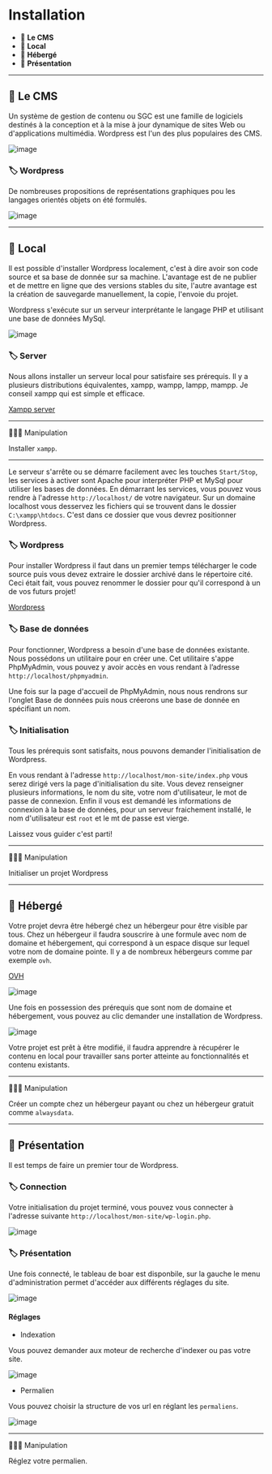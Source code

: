 # Installation

* 🔖 **Le CMS**
* 🔖 **Local**
* 🔖 **Hébergé**
* 🔖 **Présentation**

___

## 📑 Le CMS

Un système de gestion de contenu ou SGC est une famille de logiciels destinés à la conception et à la mise à jour dynamique de sites Web ou d'applications multimédia. Wordpress est l'un des plus populaires des CMS.

![image](https://raw.githubusercontent.com/seeren-training/Wordpress/master/wiki/resources/cms.png)

### 🏷️ **Wordpress**

De nombreuses propositions de représentations graphiques pou les langages orientés objets on été formulés.

![image](https://raw.githubusercontent.com/seeren-training/Wordpress/master/wiki/resources/feature.jpg)

___

## 📑 Local

Il est possible d'installer Wordpress localement, c'est à dire avoir son code source et sa base de donnée sur sa machine. L'avantage est de ne publier et de mettre en ligne que des versions stables du site, l'autre avantage est la création de sauvegarde manuellement, la copie, l'envoie du projet.

Wordpress s'exécute sur un serveur interprétante le langage PHP et utilisant une base de données MySql.

![image](https://raw.githubusercontent.com/seeren-training/Wordpress/master/wiki/resources/server.jpg)

### 🏷️ **Server**

Nous allons installer un serveur local pour satisfaire ses prérequis. Il y a plusieurs distributions équivalentes, xampp, wampp, lampp, mampp. Je conseil xampp qui est simple et efficace.

[Xampp server](https://www.apachefriends.org/fr/index.html)

___

👨🏻‍💻 Manipulation

Installer `xampp`.

___

Le serveur s'arrête ou se démarre facilement avec les touches `Start/Stop`, les services à activer sont Apache pour interpréter PHP et MySql pour utiliser les bases de données. En démarrant les services, vous pouvez vous rendre à l'adresse `http://localhost/` de votre navigateur. Sur un domaine localhost vous desservez les fichiers qui se trouvent dans le dossier `C:\xampp\htdocs`. C'est dans ce dossier que vous devrez positionner Wordpress.

### 🏷️ **Wordpress**

Pour installer Wordpress il faut dans un premier temps télécharger le code source puis vous devez extraire le dossier archivé dans le répertoire cité. Ceci était fait, vous pouvez renommer le dossier pour qu'il correspond à un de vos futurs projet!

[Wordpress](https://fr.wordpress.org/download/)

### 🏷️ **Base de données**

Pour fonctionner, Wordpress a besoin d'une base de données existante. Nous possédons un utilitaire pour en créer une. Cet utilitaire s'appe PhpMyAdmin, vous pouvez y avoir accès en vous rendant à l’adresse `http://localhost/phpmyadmin`.

Une fois sur la page d'accueil de PhpMyAdmin, nous nous rendrons sur l'onglet Base de données puis nous créerons une base de donnée en spécifiant un nom.

### 🏷️ **Initialisation**

Tous les prérequis sont satisfaits, nous pouvons demander l'initialisation de Wordpress.

En vous rendant à l'adresse `http://localhost/mon-site/index.php` vous serez dirigé vers la page d'initialisation du site. Vous devez renseigner plusieurs informations, le nom du site, votre nom d'utilisateur, le mot de passe de connexion. Enfin il vous est demandé les informations de connexion à la base de données, pour un serveur fraichement installé, le nom d'utilisateur est `root` et le mt de passe est vierge.

Laissez vous guider c'est parti!

___

👨🏻‍💻 Manipulation

Initialiser un projet Wordpress

___

## 📑 Hébergé

Votre projet devra être hébergé chez un hébergeur pour être visible par tous. Chez un hébergeur il faudra souscrire à une formule avec nom de domaine et hébergement, qui correspond à un espace disque sur lequel votre nom de domaine pointe. Il y a de nombreux hébergeurs comme par exemple `ovh`.

[OVH](https://www.ovh.com/fr/hebergement-web/site/wordpress.xml)

![image](https://raw.githubusercontent.com/seeren-training/Wordpress/master/wiki/resources/ovh.png)

Une fois en possession des prérequis que sont nom de domaine et hébergement, vous pouvez au clic demander une installation de Wordpress.

![image](https://raw.githubusercontent.com/seeren-training/Wordpress/master/wiki/resources/ovh-wordpress.png)

Votre projet est prêt à être modifié, il faudra apprendre à récupérer le contenu en local pour travailler sans porter atteinte au fonctionnalités et contenu existants.


___

👨🏻‍💻 Manipulation

Créer un compte chez un hébergeur payant ou chez un hébergeur gratuit comme `alwaysdata`.

___

## 📑 Présentation

Il est temps de faire un premier tour de Wordpress.

### 🏷️ **Connection**

Votre initialisation du projet terminé, vous pouvez vous connecter à l'adresse suivante `http://localhost/mon-site/wp-login.php`.

![image](https://raw.githubusercontent.com/seeren-training/Wordpress/master/wiki/resources/login.png)

### 🏷️ **Présentation**

Une fois connecté, le tableau de boar est disponbile, sur la gauche le menu d'administration permet d'accéder aux différents réglages du site.

![image](https://raw.githubusercontent.com/seeren-training/Wordpress/master/wiki/resources/overview.png)

#### **Réglages**

* Indexation

Vous pouvez demander aux moteur de recherche d'indexer ou pas votre site.

![image](https://raw.githubusercontent.com/seeren-training/Wordpress/master/wiki/resources/indexation.png)

* Permalien

Vous pouvez choisir la structure de vos url en réglant les `permaliens`.

![image](https://raw.githubusercontent.com/seeren-training/Wordpress/master/wiki/resources/permalien.png)

___

👨🏻‍💻 Manipulation

Réglez votre permalien.
